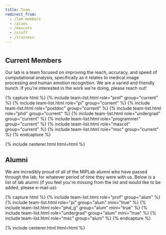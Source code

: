 ```yaml
---
title: Team
redirect_from:
  - /lab-members
  - /alums
  - /mascots
  - /staff
  - /trainees
---
```


# <i class="fas fa-users"></i>

## Current Members

Our lab is a team focused on improving the reach, accuracy, and speed of computational analysis, specifically as
it relates to medical image processing and human emotion recognition.  We are a varied and friendly bunch.  If you're interested in 
the work we're doing, please reach out!

{% capture html %}
{% include team-list.html role="prof" group="current" %}
{% include team-list.html role="pi" group="current" %}
{% include team-list.html role="postdoc" group="current" %}
{% include team-list.html role="phd" group="current" %}
{% include team-list.html role="undergrad" group="current" %}
{% include team-list.html role="programmer" group="current" %}
{% include team-list.html role="mascot" group="current" %}
{% include team-list.html role="msc" group="current" %}
{% endcapture %}

{% include centerer.html html=html %}

<!-- section break -->

## Alumni

We are incredibly proud of all of the MIPLab alumni who have passed through the lab, for whatever period of time they were with us. Below
is a list of lab alumni (if you feel you're missing from the list and would like to be added, please e-mail us):

{% capture html %}
{% include team-list.html role="prof" group="alum" %}
{% include team-list.html role="pi" group="alum" mini="true" %}
{% include team-list.html role="phd_g" group="alum" mini="true" %}
{% include team-list.html role="undergrad" group="alum" mini="true" %}
{% include team-list.html role="msc" group="alum" %}
{% endcapture %}

{% include centerer.html html=html %}
